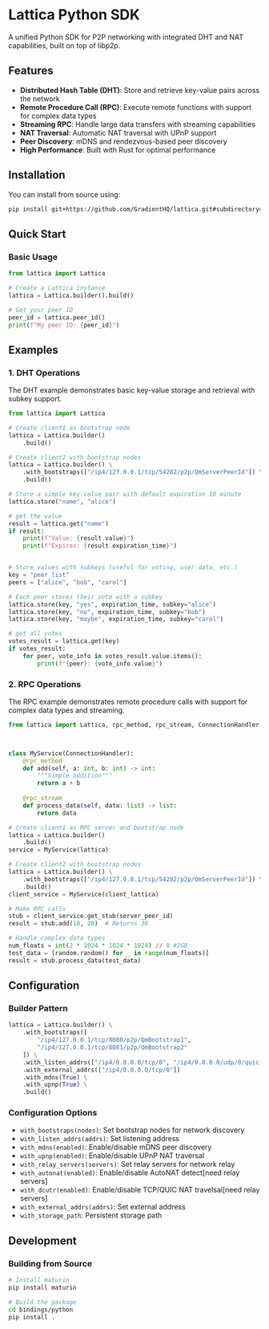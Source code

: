 # Lattica Python SDK

A unified Python SDK for P2P networking with integrated DHT and NAT capabilities, built on top of libp2p.

## Features

- **Distributed Hash Table (DHT)**: Store and retrieve key-value pairs across the network
- **Remote Procedure Call (RPC)**: Execute remote functions with support for complex data types
- **Streaming RPC**: Handle large data transfers with streaming capabilities
- **NAT Traversal**: Automatic NAT traversal with UPnP support
- **Peer Discovery**: mDNS and rendezvous-based peer discovery
- **High Performance**: Built with Rust for optimal performance

## Installation
You can install from source using:
```bash
pip install git+https://github.com/GradientHQ/lattica.git#subdirectory=bindings/python
```

## Quick Start
### Basic Usage

```python
from lattica import Lattica

# Create a Lattica instance
lattica = Lattica.builder().build()

# Get your peer ID
peer_id = lattica.peer_id()
print(f"My peer ID: {peer_id}")
```

## Examples

### 1. DHT Operations

The DHT example demonstrates basic key-value storage and retrieval with subkey support.

```python
from lattica import Lattica

# Create client1 as bootstrap node
lattica = Lattica.builder()
    .build()

# Create client2 with bootstrap nodes
lattica = Lattica.builder() \
    .with_bootstraps(["/ip4/127.0.0.1/tcp/54282/p2p/QmServerPeerId"]) \
    .build()

# Store a simple key-value pair with default expiration 10 minute
lattica.store("name", "alice")

# get the value
result = lattica.get("name")
if result:
    print(f"Value: {result.value}")
    print(f"Expires: {result.expiration_time}")


# Store values with subkeys (useful for voting, user data, etc.)
key = "peer_list"
peers = ["alice", "bob", "carol"]

# Each peer stores their vote with a subkey
lattica.store(key, "yes", expiration_time, subkey="alice")
lattica.store(key, "no", expiration_time, subkey="bob")
lattica.store(key, "maybe", expiration_time, subkey="carol")

# get all votes
votes_result = lattica.get(key)
if votes_result:
    for peer, vote_info in votes_result.value.items():
        print(f"{peer}: {vote_info.value}")
```

### 2. RPC Operations

The RPC example demonstrates remote procedure calls with support for complex data types and streaming.

```python
from lattica import Lattica, rpc_method, rpc_stream, ConnectionHandler



class MyService(ConnectionHandler):
    @rpc_method
    def add(self, a: int, b: int) -> int:
        """Simple addition"""
        return a + b
    
    @rpc_stream
    def process_data(self, data: list) -> list:
        return data

# Create client1 as RPC server and bootstrap node
lattica = Lattica.builder()
    .build()
service = MyService(lattica)

# Create client2 with bootstrap nodes
lattica = Lattica.builder() \
    .with_bootstraps(["/ip4/127.0.0.1/tcp/54282/p2p/QmServerPeerId"]) \
    .build()
client_service = MyService(client_lattica)

# Make RPC calls
stub = client_service.get_stub(server_peer_id)
result = stub.add(10, 20)  # Returns 30

# Handle complex data types
num_floats = int(2 * 1024 * 1024 * 1024) // 8 #2GB
test_data = [random.random() for _ in range(num_floats)]
result = stub.process_data(test_data)

```

## Configuration

### Builder Pattern

```python
lattica = Lattica.builder() \
    .with_bootstraps([
        "/ip4/127.0.0.1/tcp/8080/p2p/QmBootstrap1",
        "/ip4/127.0.0.1/tcp/8081/p2p/QmBootstrap2"
    ]) \
    .with_listen_addrs(["/ip4/0.0.0.0/tcp/0", "/ip4/0.0.0.0/udp/0/quic-v1"])
    .with_external_addrs(["/ip4/0.0.0.0/tcp/0"])
    .with_mdns(True) \
    .with_upnp(True) \
    .build()
```

### Configuration Options

- `with_bootstraps(nodes)`: Set bootstrap nodes for network discovery
- `with_listen_addrs(addrs)`: Set listening address
- `with_mdns(enabled)`: Enable/disable mDNS peer discovery
- `with_upnp(enabled)`: Enable/disable UPnP NAT traversal
- `with_relay_servers(servers)`: Set relay servers for network relay
- `with_autonat(enabled)`: Enable/disable AutoNAT detect[need relay servers]
- `with_dcutr(enabled)`: Enable/disable TCP/QUIC NAT travelsal[need relay servers]
- `with_external_addrs(addrs)`: Set external address
- `with_storage_path`: Persistent storage path

## Development

### Building from Source

```bash
# Install maturin
pip install maturin

# Build the package
cd bindings/python
pip install .
```